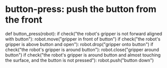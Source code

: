 # button-press: push the button from the front
def button_press(robot):
    if check("the robot's gripper is not forward aligned with button"):
        robot.move("gripper in front of button")
    if check("the robot's gripper is above button and open"):
        robot.drop("gripper onto button")
    if check("the robot's gripper is around button"):
        robot.close("gripper around button")
    if check("the robot's gripper is around button and almost touching the surface, and the button is not pressed"):
        robot.push("button down")